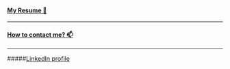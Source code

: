 #### [My Resume 🧾](ABOUT.md)
***
#### [How to contact me? 📫](CONTACT.md)
***
#####[LinkedIn profile](https://www.linkedin.com/in/ahmad-alsanie-721b4842/)


